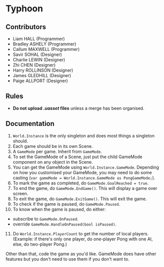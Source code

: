 # Typhoon
 
## Contributors
- Liam HALL (Programmer)
- Bradley ASHELY (Programmer)
- Callum MAXWELL (Programmer)
- Savir SOHAL (Designer)
- Charlie LEWIN (Designer)
- Zhi CHEN (Designer)
- Harry ROLLINSON (Designer)
- James GLEDHILL (Designer)
- Paige ALLPORT (Designer)

## Rules
- **Do not upload *.uasset* files** unless a merge has been organised.

## Documentation
1. `World.Instance` is the only singleton and does most things a singleton should.
2. Each game should be in its own Scene.
3. A `GameMode` per game. Inherit from `GameMode`.
4. To set the GameMode of a Scene, just put the child GameMode component on any object in the Scene.
5. You can get the GameMode using `World.Instance.GameMode`. Depending on how you customised your GameMode, you may need to do some casting (`var gameMode = World.Instance.GameMode as PongGameMode;`).
6. To mark the game as completed, do `GameMode.GoalReached = true`.
7. To end the game, do `GameMode.EndGame()`. This will display a game over screen.
8. To exit the game, do `GameMode.ExitGame()`. This will exit the game.
9. To check if the game is paused, do `GameMode.Paused`.
10. To know when the game is paused, do either:
   - subscribe to `GameMode.OnPaused`.
   - override `GameMode.HandleOnPaused(bool isPaused)`.
11. Do `World.Instance.PlayerCount` to get the number of local players. (Example: if there's only one player, do one-player Pong with one AI, else, do two-player Pong.)

Other than that, code the game as you'd like. GameMode does have other features but you don't need to use them if you don't want to.
